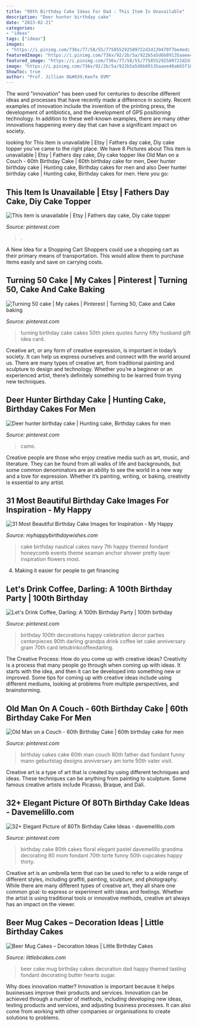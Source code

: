 ```yaml
---
title: "90th Birthday Cake Ideas For Dad : This Item Is Unavailable"
description: "Deer hunter birthday cake"
date: "2023-02-21"
categories:
- "ideas"
tags: ["ideas"]
images:
- "https://i.pinimg.com/736x/77/58/55/775855292589722d2d139470f7be4edc.jpg"
featuredImage: "https://i.pinimg.com/736x/92/2b/5a/922b5a5d6b89135aaee40a665f10d43c--birthday-party-decorations-parties-decorations.jpg"
featured_image: "https://i.pinimg.com/736x/77/58/55/775855292589722d2d139470f7be4edc.jpg"
image: "https://i.pinimg.com/736x/92/2b/5a/922b5a5d6b89135aaee40a665f10d43c--birthday-party-decorations-parties-decorations.jpg"
ShowToc: true
author: "Prof. Jillian O&#039;Keefe DVM"
---
```



The word "innovation" has been used for centuries to describe different ideas and processes that have recently made a difference in society. Recent examples of innovation include the invention of the printing press, the development of antibiotics, and the development of GPS positioning technology. In addition to these well-known examples, there are many other innovations happening every day that can have a significant impact on society.

	

		
looking for This item is unavailable | Etsy | Fathers day cake, Diy cake topper you've came to the right place. We have 8 Pictures about This item is unavailable | Etsy | Fathers day cake, Diy cake topper like Old Man on a Couch - 60th Birthday Cake | 60th birthday cake for men, Deer hunter birthday cake | Hunting cake, Birthday cakes for men and also Deer hunter birthday cake | Hunting cake, Birthday cakes for men. Here you go:
		
    
## This Item Is Unavailable | Etsy | Fathers Day Cake, Diy Cake Topper

<img loading=lazy src="https://i.pinimg.com/736x/ac/80/d3/ac80d3ea01f7f7d223da187bf71aef8c.jpg" onerror="this.onerror=null;this.src='https://tse3.mm.bing.net/th?id=OIP.G7amJ7EC_NY-Ih9rKGHEJAHaLF&amp;pid=15.1';" alt="This item is unavailable | Etsy | Fathers day cake, Diy cake topper">

_Source: pinterest.com_

>. 

	

A New Idea for a Shopping Cart
Shoppers could use a shopping cart as their primary means of transportation. This would allow them to purchase items easily and save on carrying costs.

    
## Turning 50 Cake | My Cakes | Pinterest | Turning 50, Cake And Cake Baking

<img loading=lazy src="https://s-media-cache-ak0.pinimg.com/736x/db/70/43/db704337e47d1da466911ceecaeebf90--turning--th-birthday.jpg" onerror="this.onerror=null;this.src='https://tse4.mm.bing.net/th?id=OIP.MvrlzTDCGuYHlV2KawdEUAHaJ6&amp;pid=15.1';" alt="Turning 50 cake | My cakes | Pinterest | Turning 50, Cake and Cake baking">

_Source: pinterest.com_

>turning birthday cake cakes 50th jokes quotes funny fifty husband gift idea card. 

	

Creative art, or any form of creative expression, is important in today’s society. It can help us express ourselves and connect with the world around us. There are many types of creative art, from traditional painting and sculpture to design and technology. Whether you’re a beginner or an experienced artist, there’s definitely something to be learned from trying new techniques.

    
## Deer Hunter Birthday Cake | Hunting Cake, Birthday Cakes For Men

<img loading=lazy src="https://s-media-cache-ak0.pinimg.com/736x/3f/c4/74/3fc47474c915921d61a997028e6d29f2.jpg" onerror="this.onerror=null;this.src='https://tse3.mm.bing.net/th?id=OIP.6SXq_MwF5DW3YipaihwWOQC7FN&amp;pid=15.1';" alt="Deer hunter birthday cake | Hunting cake, Birthday cakes for men">

_Source: pinterest.com_

>camo. 

	

Creative people are those who enjoy creative media such as art, music, and literature. They can be found from all walks of life and backgrounds, but some common denominators are an ability to see the world in a new way and a love for expression. Whether it’s painting, writing, or baking, creativity is essential to any artist.

    
## 31 Most Beautiful Birthday Cake Images For Inspiration - My Happy

<img loading=lazy src="https://www.myhappybirthdaywishes.com/wp-content/uploads/2016/01/navy-birthday-cake-images.jpg" onerror="this.onerror=null;this.src='https://tse4.mm.bing.net/th?id=OIP.I3RcIkt6ippY_lC7OCs7TwHaLH&amp;pid=15.1';" alt="31 Most Beautiful Birthday Cake Images for Inspiration - My Happy">

_Source: myhappybirthdaywishes.com_

>cake birthday nautical cakes navy 7th happy themed fondant honeycomb events theme seaman anchor shower pretty layer inspiration flowers most. 

	

4. Making it easier for people to get financing 

    
## Let&#039;s Drink Coffee, Darling: A 100th Birthday Party | 100th Birthday

<img loading=lazy src="https://i.pinimg.com/736x/92/2b/5a/922b5a5d6b89135aaee40a665f10d43c--birthday-party-decorations-parties-decorations.jpg" onerror="this.onerror=null;this.src='https://tse3.mm.bing.net/th?id=OIP.AdKOkUX_tXtf02Qc381QZQAAAA&amp;pid=15.1';" alt="Let&#039;s Drink Coffee, Darling: A 100th Birthday Party | 100th birthday">

_Source: pinterest.com_

>birthday 100th decorations happy celebration decor parties centerpieces 90th darling grandpa drink coffee let cake anniversary gram 70th card letsdrinkcoffeedarling. 

	

The Creative Process: How do you come up with creative ideas?
Creativity is a process that many people go through when coming up with ideas. It starts with the idea, and then it can be developed into something new or improved. Some tips for coming up with creative ideas include using different mediums, looking at problems from multiple perspectives, and brainstorming.

    
## Old Man On A Couch - 60th Birthday Cake | 60th Birthday Cake For Men

<img loading=lazy src="https://i.pinimg.com/736x/77/58/55/775855292589722d2d139470f7be4edc.jpg" onerror="this.onerror=null;this.src='https://tse3.mm.bing.net/th?id=OIP.Ojnd3YPz6s-pQHtgw-hxyAHaHG&amp;pid=15.1';" alt="Old Man on a Couch - 60th Birthday Cake | 60th birthday cake for men">

_Source: pinterest.com_

>birthday cakes cake 60th man couch 80th father dad fondant funny mann geburtstag designs anniversary am torte 50th vater visit. 

	

Creative art is a type of art that is created by using different techniques and ideas. These techniques can be anything from painting to sculpture. Some famous creative artists include Picasso, Braque, and Dalí.

    
## 32+ Elegant Picture Of 80Th Birthday Cake Ideas - Davemelillo.com

<img loading=lazy src="https://i.pinimg.com/736x/12/24/16/122416a84acbecb602b0c73834eccb3c.jpg" onerror="this.onerror=null;this.src='https://tse4.mm.bing.net/th?id=OIP.fq5z_Yf8wO9UgZ18m0h0PAHaJ3&amp;pid=15.1';" alt="32+ Elegant Picture of 80Th Birthday Cake Ideas - davemelillo.com">

_Source: pinterest.com_

>birthday cake 80th cakes floral elegant pastel davemelillo grandma decorating 80 mom fondant 70th torte funny 50th cupcakes happy thirty. 

	

Creative art is an umbrella term that can be used to refer to a wide range of different styles, including graffiti, painting, sculpture, and photography. While there are many different types of creative art, they all share one common goal: to express or experiment with ideas and feelings. Whether the artist is using traditional tools or innovative methods, creative art always has an impact on the viewer.

    
## Beer Mug Cakes – Decoration Ideas | Little Birthday Cakes

<img loading=lazy src="http://www.littlebcakes.com/wp-content/uploads/2014/02/Beer-Mug-Cakes-Pictures.jpg" onerror="this.onerror=null;this.src='https://tse2.mm.bing.net/th?id=OIP.MIzo5z14vtrBH2LnJaCcjwHaJm&amp;pid=15.1';" alt="Beer Mug Cakes – Decoration Ideas | Little Birthday Cakes">

_Source: littlebcakes.com_

>beer cake mug birthday cakes decoration dad happy themed tasting fondant decorating butter hearts sugar. 

	

Why does innovation matter?
Innovation is important because it helps businesses improve their products and services. Innovation can be achieved through a number of methods, including developing new ideas, testing products and services, and adjusting business processes. It can also come from working with other companies or organisations to create solutions to problems.

